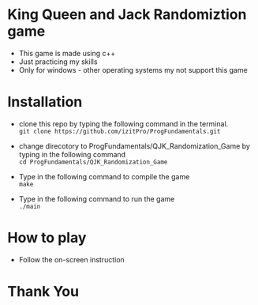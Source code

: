# King Queen and Jack Randomiztion game
- This game is made using c++
- Just practicing my skills 
- Only for windows - other operating systems my not support this game

# Installation
- clone this repo by typing the following command in the terminal.  
```git clone https://github.com/izitPro/ProgFundamentals.git```

- change direcotory to ProgFundamentals/QJK_Randomization_Game by typing in the following command  
```cd ProgFundamentals/QJK_Randomization_Game```

- Type in the following command to compile the game  
```make```

- Type in the following command to run the game  
```./main```

# How to play
- Follow the on-screen instruction

# Thank You
